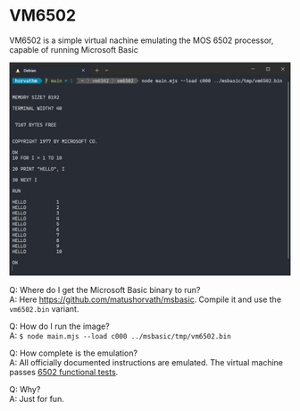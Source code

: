 # VM6502

VM6502 is a simple virtual nachine emulating the MOS 6502 processor, capable of running Microsoft Basic

![Screenshot of VM6502 running Microsoft Basic](docs/screenshot.png)

Q: Where do I get the Microsoft Basic binary to run?  
A: Here https://github.com/matushorvath/msbasic. Compile it and use the `vm6502.bin` variant.

Q: How do I run the image?  
A: `$ node main.mjs --load c000 ../msbasic/tmp/vm6502.bin`

Q: How complete is the emulation?  
A: All officially documented instructions are emulated. The virtual machine passes [6502 functional tests](https://github.com/amb5l/6502_65C02_functional_tests).

Q: Why?  
A: Just for fun.
